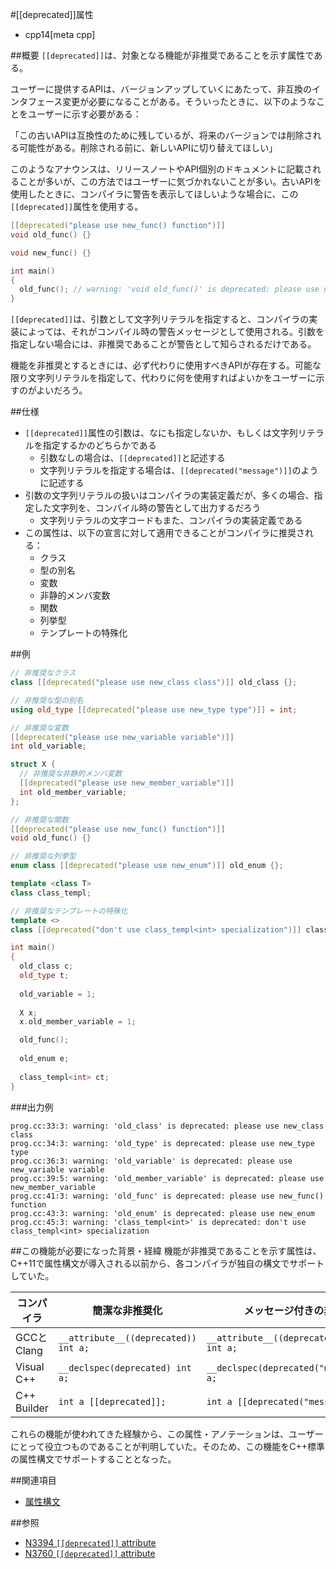 #[[deprecated]]属性
* cpp14[meta cpp]

##概要
`[[deprecated]]`は、対象となる機能が非推奨であることを示す属性である。

ユーザーに提供するAPIは、バージョンアップしていくにあたって、非互換のインタフェース変更が必要になることがある。そういったときに、以下のようなことをユーザーに示す必要がある：

「この古いAPIは互換性のために残しているが、将来のバージョンでは削除される可能性がある。削除される前に、新しいAPIに切り替えてほしい」

このようなアナウンスは、リリースノートやAPI個別のドキュメントに記載されることが多いが、この方法ではユーザーに気づかれないことが多い。古いAPIを使用したときに、コンパイラに警告を表示してほしいような場合に、この`[[deprecated]]`属性を使用する。

```cpp
[[deprecated("please use new_func() function")]]
void old_func() {}

void new_func() {}

int main()
{
  old_func(); // warning: 'void old_func()' is deprecated: please use new_func() function
}
```

`[[deprecated]]`は、引数として文字列リテラルを指定すると、コンパイラの実装によっては、それがコンパイル時の警告メッセージとして使用される。引数を指定しない場合には、非推奨であることが警告として知らされるだけである。

機能を非推奨とするときには、必ず代わりに使用すべきAPIが存在する。可能な限り文字列リテラルを指定して、代わりに何を使用すればよいかをユーザーに示すのがよいだろう。


##仕様
- `[[deprecated]]`属性の引数は、なにも指定しないか、もしくは文字列リテラルを指定するかのどちらかである
    - 引数なしの場合は、`[[deprecated]]`と記述する
	- 文字列リテラルを指定する場合は、`[[deprecated("message")]]`のように記述する
- 引数の文字列リテラルの扱いはコンパイラの実装定義だが、多くの場合、指定した文字列を、コンパイル時の警告として出力するだろう
    - 文字列リテラルの文字コードもまた、コンパイラの実装定義である
- この属性は、以下の宣言に対して適用できることがコンパイラに推奨される：
    - クラス
    - 型の別名
    - 変数
    - 非静的メンバ変数
    - 関数
    - 列挙型
    - テンプレートの特殊化


##例
```cpp
// 非推奨なクラス
class [[deprecated("please use new_class class")]] old_class {};

// 非推奨な型の別名
using old_type [[deprecated("please use new_type type")]] = int;

// 非推奨な変数
[[deprecated("please use new_variable variable")]]
int old_variable;

struct X {
  // 非推奨な非静的メンバ変数
  [[deprecated("please use new_member_variable")]]
  int old_member_variable;
};

// 非推奨な関数
[[deprecated("please use new_func() function")]]
void old_func() {}

// 非推奨な列挙型
enum class [[deprecated("please use new_enum")]] old_enum {};

template <class T>
class class_templ;

// 非推奨なテンプレートの特殊化
template <>
class [[deprecated("don't use class_templ<int> specialization")]] class_templ<int> {};

int main()
{
  old_class c;
  old_type t;
    
  old_variable = 1;
  
  X x;
  x.old_member_variable = 1;

  old_func();
    
  old_enum e;
    
  class_templ<int> ct;
}
```

###出力例
```
prog.cc:33:3: warning: 'old_class' is deprecated: please use new_class class
prog.cc:34:3: warning: 'old_type' is deprecated: please use new_type type
prog.cc:36:3: warning: 'old_variable' is deprecated: please use new_variable variable
prog.cc:39:5: warning: 'old_member_variable' is deprecated: please use new_member_variable
prog.cc:41:3: warning: 'old_func' is deprecated: please use new_func() function
prog.cc:43:3: warning: 'old_enum' is deprecated: please use new_enum
prog.cc:45:3: warning: 'class_templ<int>' is deprecated: don't use class_templ<int> specialization
```


##この機能が必要になった背景・経緯
機能が非推奨であることを示す属性は、C++11で属性構文が導入される以前から、各コンパイラが独自の構文でサポートしていた。

| コンパイラ  | 簡潔な非推奨化 | メッセージ付きの非推奨化 |
|-------------|----------------|--------------------------|
| GCCとClang  | `__attribute__((deprecated)) int a;` | `__attribute__((deprecated("message"))) int a;` |
| Visual C++  | `__declspec(deprecated) int a;`      | `__declspec(deprecated("message")) int a;` |
| C++ Builder | `int a [[deprecated]];`              | `int a [[deprecated("message")]];` |

これらの機能が使われてきた経験から、この属性・アノテーションは、ユーザーにとって役立つものであることが判明していた。そのため、この機能をC++標準の属性構文でサポートすることとなった。


##関連項目
- [属性構文](/lang/cpp11/attributes.md.nolink)


##参照
- [N3394 `[[deprecated]]` attribute](http://www.open-std.org/jtc1/sc22/wg21/docs/papers/2012/n3394.html)
- [N3760 `[[deprecated]]` attribute](http://www.open-std.org/jtc1/sc22/wg21/docs/papers/2013/n3760.html)

